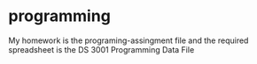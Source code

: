 # programming
My homework is the programing-assingment file and the required spreadsheet is the DS 3001 Programming Data File
